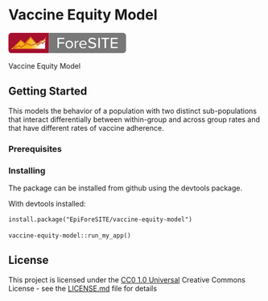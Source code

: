 # Vaccine Equity Model
[![ForeSITE Group](https://github.com/EpiForeSITE/software/blob/e82ed88f75e0fe5c0a1a3b38c2b94509f122019c/docs/assets/foresite-software-badge.svg)](https://github.com/EpiForeSITE)

Vaccine Equity Model

## Getting Started

This models the behavior of a population with two distinct sub-populations
that interact differentially between within-group and across group rates
and that have different rates of vaccine adherence.

### Prerequisites


### Installing

The package can be installed from github using the devtools package.

With devtools installed:

    install.package("EpiForeSITE/vaccine-equity-model")

    vaccine-equity-model::run_my_app()


## License

This project is licensed under the [CC0 1.0 Universal](LICENSE.md)
Creative Commons License - see the [LICENSE.md](LICENSE.md) file for
details
